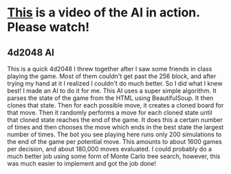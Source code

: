 # [This](https://www.youtube.com/watch?v=rMOVUGM9PiY) is a video of the AI in action. Please watch!

## 4d2048 AI

This is a quick 4d2048 I threw together after I saw some friends in class playing the game. Most of them couldn't get past the 256 block, and after trying my hand at it I realized I couldn't do much better. So I did what I knew best! I made an AI to do it for me. This AI uses a super simple algorithm. It parses the state of the game from the HTML using BeautifulSoup. It then clones that state. Then for each possible move, it creates a cloned board for that move. Then it randomly performs a move for each cloned state until that cloned state reaches the end of the game. It does this a certain number of times and then chooses the move which ends in the best state the largest number of times. The bot you see playing here runs only 200 simulations to the end of the game per potential move. This amounts to about 1600 games per decision, and about 180,000 moves evaluated. I could probably do a much better job using some form of Monte Carlo tree search, however, this was much easier to implement and got the job done!

